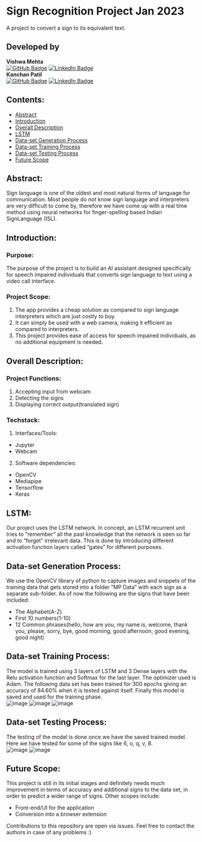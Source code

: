 # Sign Recognition Project Jan 2023
A project to convert a sign to its equivalent text.

## Developed by

**Vishwa Mehta**   
[![GitHub Badge](https://img.shields.io/badge/GitHub-100000?style=for-the-badge&logo=github&logoColor=white)](https://github.com/Vishwa-Mehta)
[![LinkedIn Badge](https://img.shields.io/badge/LinkedIn-0077B5?style=for-the-badge&logo=linkedin&logoColor=white)](https://www.linkedin.com/in/vishwa-m-mehta/)  
**Kanchan Patil**  
[![GitHub Badge](https://img.shields.io/badge/GitHub-100000?style=for-the-badge&logo=github&logoColor=white)](https://github.com/knchn08)
[![LinkedIn Badge](https://img.shields.io/badge/LinkedIn-0077B5?style=for-the-badge&logo=linkedin&logoColor=white)](https://www.linkedin.com/in/kanchan-patil-a37087200/)

## Contents:
- [Abstract](#abstract)
- [Introduction](#introduction)
- [Overall Description](#overall-description)
- [LSTM](#lstm)
- [Data-set Generation Process](#data-set-generation-process)
- [Data-set Training Process](#data-set-training-process)
- [Data-set Testing Process](#data-set-testing-process)
- [Future Scope](#future-scope)

## Abstract:
Sign language is one of the oldest and most natural forms of language for communication.  Most people do not know sign language and interpreters are very difficult to come by, therefore we have come up with a real time method using neural networks for finger-spelling based Indian SignLanguage (ISL).

## Introduction:
### Purpose:
The purpose of the project is to build an AI assistant designed specifically for speech impaired individuals that converts sign language to text using a video call interface.
### Project Scope:
1. The app provides a cheap solution as compared to sign language interpreters which are just costly to buy.
2. It can simply be used with a web camera, making it efficient as compared to interpreters.
3. This project provides ease of access for speech impaired individuals, as no additional equipment is needed.

## Overall Description:
### Project Functions:
1. Accepting input from webcam
2. Detecting the signs
3. Displaying correct output(translated sign)
### Techstack:
1. Interfaces/Tools:
- Jupyter
- Webcam
2. Software dependencies:
- OpenCV
- Mediapipe
- Tensorflow
- Keras

## LSTM:
Our project uses the LSTM network. In concept, an LSTM recurrent unit tries to “remember” all the past knowledge that the network is seen so far and to “forget” irrelevant data. This is done by introducing different activation function layers called “gates” for different purposes.

## Data-set Generation Process:
We use the OpenCV library of python to capture images and snippets of the training data that gets stored into a folder ”MP Data” with each sign as a separate sub-folder. As of now the following are the signs that have been included:
- The Alphabet(A-Z)
- First 10 numbers(1-10)
- 12 Common phrases(hello, how are you, my name is, welcome, thank you, please, sorry, bye, good morning, good afternoon, good evening, good night)

## Data-set Training Process:
The model is trained using 3 layers of LSTM and 3 Dense layers with the Relu activation function and Softmax for the last layer. The optimizer used is Adam. The following data set has been trained for 300 epochs giving an accuracy of 84.60\% when it is tested against itself. Finally this model is saved and used for the training phase.<br>
![image](https://user-images.githubusercontent.com/83157662/215320877-4e9ee3e5-b2e2-46bd-95a0-5d9ffce99051.png)
![image](https://user-images.githubusercontent.com/83157662/215320884-0ef23edb-b25d-45de-a19b-c6c8bf5d5c19.png)
![image](https://user-images.githubusercontent.com/83157662/215320905-26cf291c-cdb6-4144-a5d1-ab1626610d9b.png)

## Data-set Testing Process:
The testing of the model is done once we have the saved trained model. Here we have tested for some of the signs like 6, o, q, v, 8. <br>
![image](https://user-images.githubusercontent.com/83157662/215320923-fc0e3e1b-cfca-4942-80cf-2b2414534ea3.png)
![image](https://user-images.githubusercontent.com/83157662/215320933-120814ad-20d9-455f-90ec-0add29ddf1f2.png)

## Future Scope:
This project is still in its initial stages and definitely needs much improvement in terms of accuracy and additional signs to the data set, in order to predict a wider range of signs. Other scopes include:
- Front-end/UI for the application
- Conversion into a browser extension

Contributions to this repository are open via issues. Feel free to contact the authors in case of any problems :)